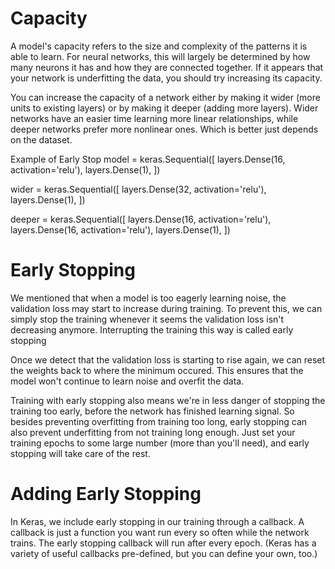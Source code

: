 # Capacity

A model's capacity refers to the size and complexity of the patterns it is able to learn. For neural networks, this will largely be determined by how many neurons it has and how they are connected together. If it appears that your network is underfitting the data, you should try increasing its capacity.

You can increase the capacity of a network either by making it wider (more units to existing layers) or by making it deeper (adding more layers). Wider networks have an easier time learning more linear relationships, while deeper networks prefer more nonlinear ones. Which is better just depends on the dataset.

Example of Early Stop
model = keras.Sequential([
layers.Dense(16, activation='relu'),
layers.Dense(1),
])

wider = keras.Sequential([
layers.Dense(32, activation='relu'),
layers.Dense(1),
])

deeper = keras.Sequential([
layers.Dense(16, activation='relu'),
layers.Dense(16, activation='relu'),
layers.Dense(1),
])

# Early Stopping

We mentioned that when a model is too eagerly learning noise, the validation loss may start to increase during training. To prevent this, we can simply stop the training whenever it seems the validation loss isn't decreasing anymore. Interrupting the training this way is called early stopping

Once we detect that the validation loss is starting to rise again, we can reset the weights back to where the minimum occured. This ensures that the model won't continue to learn noise and overfit the data.

Training with early stopping also means we're in less danger of stopping the training too early, before the network has finished learning signal. So besides preventing overfitting from training too long, early stopping can also prevent underfitting from not training long enough. Just set your training epochs to some large number (more than you'll need), and early stopping will take care of the rest.

# Adding Early Stopping

In Keras, we include early stopping in our training through a callback. A callback is just a function you want run every so often while the network trains. The early stopping callback will run after every epoch. (Keras has a variety of useful callbacks pre-defined, but you can define your own, too.)
